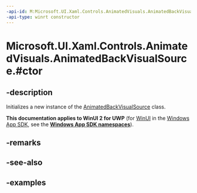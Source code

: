 ```yaml
---
-api-id: M:Microsoft.UI.Xaml.Controls.AnimatedVisuals.AnimatedBackVisualSource.#ctor
-api-type: winrt constructor
---
```


# Microsoft.UI.Xaml.Controls.AnimatedVisuals.AnimatedBackVisualSource.#ctor

<!--
public AnimatedBackVisualSource ();
-->

## -description

Initializes a new instance of the [AnimatedBackVisualSource](AnimatedBackVisualSource.md) class.

**This documentation applies to WinUI 2 for UWP** (for [WinUI](/windows/apps/winui/winui3/) in the [Windows App SDK](/windows/apps/windows-app-sdk/), see the **[Windows App SDK namespaces](/windows/windows-app-sdk/api/winrt/)**).

## -remarks

## -see-also

## -examples
